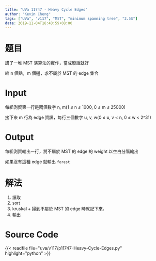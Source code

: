 ```yaml
---
title: "UVa 11747 - Heavy Cycle Edges"
author: "Kevin Cheng"
tags: ["UVa", "v117", "MST", "minimum spanning tree", "2.5S"]
date: 2019-11-04T18:40:59+08:00
---
```


# 題目
講了一堆 MST 演算法的實作，當成廢話就好

給 n 個點，m 個邊，求不屬於 MST 的 edge 集合

<!--more-->

# Input
每組測資第一行是兩個數字 n, m(1 &leq; n &leq; 1000, 0 &leq; m &leq; 25000)

接下來 m 行為 edge 資訊，每行三個數字 u, v, w(0 &leq; u, v &lt; n, 0 &leq; w &lt; 2^31)


# Output
每組測資輸出一行，將不屬於 MST 的 edge 的 weight 以空白分隔輸出

如果沒有這種 edge 就輸出 `forest`


# 解法
1. 讀取
2. sort
3. kruskal + 掃到不屬於 MST 的 edge 時就記下來。
4. 輸出


# Source Code

{{< readfile file="uva/v117/p11747-Heavy-Cycle-Edges.py" highlight="python" >}}
